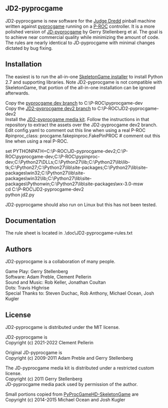 ## JD2-pyprocgame

JD2-pyprocgame is new software for the [Judge Dredd](https://www.ipdb.org/machine.cgi?id=1322) pinball machine written against [pyprocgame](http://pyprocgame.pindev.org/) running on a [P-ROC](https://www.multimorphic.com/store/circuit-boards/p-roc/) controller. It is a more polished version of [JD-pyprocgame](https://github.com/preble/JD-pyprocgame) by Gerry Stellenberg et al. The goal is to achieve near commercial quality while minimizing the amount of code. The rules are nearly identical to JD-pyprocgame with minimal changes dictated by bug fixing.

## Installation

The easiest is to run the all-in-one [SkeletonGame installer](http://skeletongame.com/step-1-installation-and-testing-the-install-windows/) to install Python 2.7 and supporting libraries. Note JD2-pyprocgame is not compatible with SkeletonGame, that portion of the all-in-one installation can be ignored afterwards.

Copy the [pyprocgame dev branch](https://github.com/preble/pyprocgame/tree/dev) to C:\P-ROC\pyprocgame-dev  
Copy the [JD2-pyprocgame dev2 branch](https://github.com/clempo2/JD2-pyprocgame/tree/dev2) to C:\P-ROC\JD2-pyprocgame-dev2  
Install the [JD2-pyprocgame media kit](https://github.com/clempo2/JD2-pyprocgame). Follow the instructions in that repository to extract the assets over the JD2-pyprocgame dev2 branch.  
Edit config.yaml to comment out this line when using a real P-ROC  
#pinproc_class: procgame.fakepinproc.FakePinPROC # comment out this line when using a real P-ROC. 

set PYTHONPATH=C:\P-ROC\JD-pyprocgame-dev2;C:\P-ROC\pyprocgame-dev;C:\P-ROC\pypinproc-dev;C:\Python27\DLLs;C:\Python27\lib;C:\Python27\lib\lib-tk;C:\Python27;C:\Python27\lib\site-packages;C:\Python27\lib\site-packages\win32;C:\Python27\lib\site-packages\win32\lib;C:\Python27\lib\site-packages\Pythonwin;C:\Python27\lib\site-packages\wx-3.0-msw  
cd C:\P-ROC\JD2-pyprocgame-dev2  
python jd2.py

JD2-pyprocgame should also run on Linux but this has not been tested.

## Documentation

The rule sheet is located in .\doc\JD2-pyprocgame-rules.txt

## Authors

JD2-pyprocgame is a collaboration of many people.

Game Play: Gerry Stellenberg  
Software: Adam Preble, Clement Pellerin  
Sound and Music: Rob Keller, Jonathan Coultan  
Dots: Travis Highrise  
Special Thanks to: Steven Duchac, Rob Anthony, Michael Ocean, Josh Kugler

## License

JD2-pyprocgame is distributed under the MIT license.

JD2-pyprocgame is  
Copyright (c) 2021-2022 Clement Pellerin

Original JD-pyprocgame is  
Copyright (c) 2009-2011 Adam Preble and Gerry Stellenberg

The JD-pyprocgame media kit is distributed under a restricted custom license.  
Copyright (c) 2011 Gerry Stellenberg  
JD-pyprocgame media pack used by permission of the author.

Small portions copied from [PyProcGameHD-SkeletonGame](https://github.com/mjocean/PyProcGameHD-SkeletonGame) are  
Copyright (c) 2014-2015 Michael Ocean and Josh Kugler

